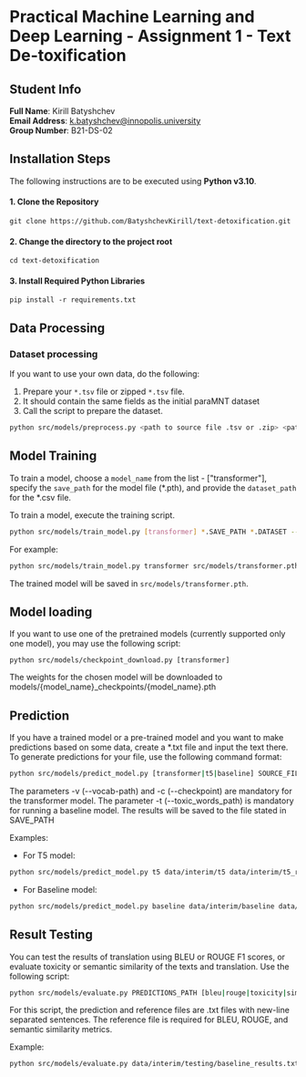 # Practical Machine Learning and Deep Learning - Assignment 1 - Text De-toxification

## Student Info

**Full Name**: Kirill Batyshchev  
**Email Address**: k.batyshchev@innopolis.university  
**Group Number**: B21-DS-02

## Installation Steps

The following instructions are to be executed using **Python v3.10**.

#### 1. Clone the Repository

```console
git clone https://github.com/BatyshchevKirill/text-detoxification.git
```

#### 2. Change the directory to the project root
```console
cd text-detoxification
```
#### 3. Install Required Python Libraries

```console
pip install -r requirements.txt
```

## Data Processing
### Dataset processing

If you want to use your own data, do the following:

1. Prepare your `*.tsv` file or zipped `*.tsv` file.
2. It should contain the same fields as the initial paraMNT dataset
3. Call the script to prepare the dataset.

```bash
python src/models/preprocess.py <path to source file .tsv or .zip> <path to result file .csv> [-u <unzipped .tsv save path>]
```

## Model Training

To train a model, choose a `model_name` from the list - ["transformer"], specify the `save_path` for the model file (*.pth), and provide the `dataset_path` for the *.csv file. 

To train a model, execute the training script.

```bash
python src/models/train_model.py [transformer] *.SAVE_PATH *.DATASET --vocab-path VOCAB_FILE.pth --batch_size BATCH_SIZE --random-state RANDOM_STATE --epochs EPOCH_NUM
```

For example:

```bash
python src/models/train_model.py transformer src/models/transformer.pth data/interim/preprocessed_data.csv --vocab-path data/interim/vocab.pth --epochs 10
```

The trained model will be saved in `src/models/transformer.pth`.

## Model loading
If you want to use one of the pretrained models (currently supported only one model), you may use the following script:
```console
python src/models/checkpoint_download.py [transformer]
```
The weights for the chosen model will be downloaded to models/{model_name}_checkpoints/{model_name}.pth
## Prediction

If you have a trained model or a pre-trained model and you want to make predictions based on some data, create a *.txt file and input the text there. To generate predictions for your file, use the following command format:

```bash
python src/models/predict_model.py [transformer|t5|baseline] SOURCE_FILE RESULT_FILE_PATH -v VOCAB_FILE_NAME.pth -t TOXIC_WORDS_FILE_NAME.txt -c CHECKPOINT_FILE_NAME.pth
```
The parameters -v (--vocab-path) and -c (--checkpoint) are mandatory
for the transformer model. The parameter -t (--toxic_words_path) is mandatory for running
a baseline model. The results will be saved to the file stated in SAVE_PATH<br>

Examples:

* For T5 model:

```bash
python src/models/predict_model.py t5 data/interim/t5 data/interim/t5_res
```

* For Baseline model:

```bash
python src/models/predict_model.py baseline data/interim/baseline data/interim/baseline_res --toxic_words_path data/interim/toxic_words.txt
```
## Result Testing
You can test the results of translation using BLEU or ROUGE F1 scores,
or evaluate toxicity or semantic similarity of the texts and translation.
Use the following script:
```bash
python src/models/evaluate.py PREDICTIONS_PATH [bleu|rouge|toxicity|similarity] -r REFERENCE_PATH
```
For this script, the prediction and reference files are .txt files with new-line separated
sentences. The reference file is required for BLEU, ROUGE, and semantic similarity metrics.

Example:
```bash
python src/models/evaluate.py data/interim/testing/baseline_results.txt bleu -r data/interim/testing/target_test.txt
```
